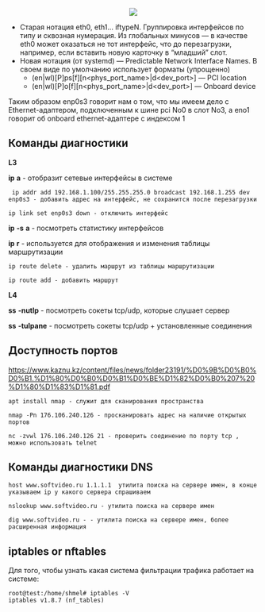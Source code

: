 <p align="center">
<image src="https://github.com/LLlMEJIb87/LINUX/blob/main/%D0%A1%D0%B5%D1%82%D1%8C/picture/interface.PNG">
</p>

- Старая нотация eth0, eth1... iftypeN. Группировка интерфейсов по типу и сквозная нумерация. Из глобальных минусов — в качестве eth0 может оказаться не тот интерфейс, что до перезагрузки, например, если вставить новую карточку в “младший” слот.
- Новая нотация (от systemd) — Predictable Network Interface Names. В своем виде по умолчанию использует форматы (упрощенно)
   - (en|wl)[P<domain>]p<bus>s<slot>[f<function>][n<phys_port_name>|d<dev_port>] — PCI location
   - (en|wl)[P<domain>]o<bus>[f<function>][n<phys_port_name>|d<dev_port>] — Onboard device

  
 Таким образом enp0s3 говорит нам о том, что мы имеем дело с Ethernet-адаптером, подключенным к шине pci No0 в слот No3, а eno1 говорит об onboard ethernet-адаптере с индексом 1
## Команды диагностики

**L3**   

**ip** **a** - отобразит сетевые интерфейсы в системе  
```
 ip addr add 192.168.1.100/255.255.255.0 broadcast 192.168.1.255 dev enp0s3 - добавить адрес на интерфейс, не сохранится после перезагрузки
```
```
ip link set enp0s3 down - отключить интерфейс
```

**ip** **-s** **a** - посмотреть статистику интерфейсов

**ip** **r** - используется для отображения и изменения таблицы маршрутизации
```
ip route delete - удалить маршрут из таблицы маршрутизации
```
 ```
ip route add - добавить маршрут
```
**L4**   

**ss** **-nutlp** - посмотреть сокеты tcp/udp, которые слушает сервер     

 **ss** **-tulpane** - посмотреть сокеты tcp/udp + установленные соединения

## Доступность портов
https://www.kaznu.kz/content/files/news/folder23191/%D0%9B%D0%B0%D0%B1.%D1%80%D0%B0%D0%B1%D0%BE%D1%82%D0%B0%207%20%D1%80%D1%83%D1%81.pdf
```
apt install nmap - служит для сканирования пространства  
```
```
nmap -Pn 176.106.240.126 - просканировать адрес на наличие открытых портов
```

```
nc -zvwl 176.106.240.126 21 - проверить соединение по порту tcp , можно использовать telnet
```

## Команды диагностики DNS
```
host www.softvideo.ru 1.1.1.1  утилита поиска на сервере имен, в конце указываем ip у какого сервера спрашиваем
```
```
nslookup www.softvideo.ru - утилита поиска на сервере имен
```
```
dig www.softvideo.ru - - утилита поиска на сервере имен, более расширенная информация
``` 

## iptables or nftables
Для того, чтобы узнать какая система фильтрации трафика работает на системе:
```
root@test:/home/shmel# iptables -V
iptables v1.8.7 (nf_tables)
```

